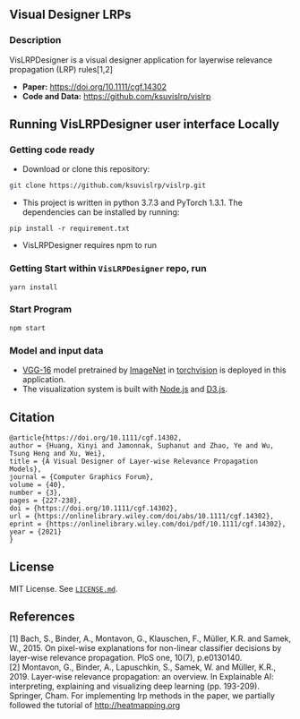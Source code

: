 ## Visual Designer LRPs
### Description
VisLRPDesigner is a visual designer application for layerwise relevance propagation (LRP) rules[1,2]
- **Paper:**  https://doi.org/10.1111/cgf.14302
- **Code and Data:** https://github.com/ksuvislrp/vislrp


## Running VisLRPDesigner user interface Locally
### Getting code ready
- Download or clone this repository:
```bash
git clone https://github.com/ksuvislrp/vislrp.git
```

- This project is written in python 3.7.3 and PyTorch 1.3.1. The dependencies can be installed by running:
```
pip install -r requirement.txt
```
- VisLRPDesigner requires npm to run


### Getting Start within `VisLRPDesigner` repo, run
```
yarn install
```
### Start Program
```
npm start
```
<!-- ### Packaging application
```
npm run package
```
### Make for production
```
npm run make
```

### Useful Resources
None -->


### Model and input data
- [VGG-16](https://arxiv.org/abs/1409.1556) model pretrained by [ImageNet](http://www.image-net.org/) in [torchvision](https://pytorch.org/) is deployed in this application.
- The visualization system is built with [Node.js](https://nodejs.org/en/) and [D3.js](https://d3js.org/).



## Citation
```
@article{https://doi.org/10.1111/cgf.14302,
author = {Huang, Xinyi and Jamonnak, Suphanut and Zhao, Ye and Wu, Tsung Heng and Xu, Wei},
title = {A Visual Designer of Layer-wise Relevance Propagation Models},
journal = {Computer Graphics Forum},
volume = {40},
number = {3},
pages = {227-238},
doi = {https://doi.org/10.1111/cgf.14302},
url = {https://onlinelibrary.wiley.com/doi/abs/10.1111/cgf.14302},
eprint = {https://onlinelibrary.wiley.com/doi/pdf/10.1111/cgf.14302},
year = {2021}
}

```
		

## License
MIT License. See [`LICENSE.md`](LICENSE.md).




## References
[1] Bach, S., Binder, A., Montavon, G., Klauschen, F., Müller, K.R. and Samek, W., 2015. On pixel-wise explanations for non-linear classifier decisions by layer-wise relevance propagation. PloS one, 10(7), p.e0130140.  
[2] Montavon, G., Binder, A., Lapuschkin, S., Samek, W. and Müller, K.R., 2019. Layer-wise relevance propagation: an overview. In Explainable AI: interpreting, explaining and visualizing deep learning (pp. 193-209). Springer, Cham. 
For implementing lrp methods in the paper, we partially followed the tutorial of http://heatmapping.org
